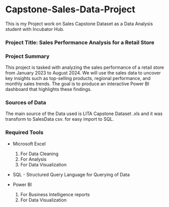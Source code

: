 # Capstone-Sales-Data-Project
This is my Project work on Sales Capstone Dataset as a Data Analysis student with Incubator Hub.

### Project Title: Sales Performance Analysis for a Retail Store

### Project Summary
This project is tasked with analyzing the sales performance of a retail store from January 2023 to August 2024. 
We will use the sales data to uncover key insights such as top-selling products, regional performance, and monthly sales trends. 
The goal is to produce an interactive Power BI dashboard that highlights these findings.

### Sources of Data 
The main source of the Data used is LITA Capstone Dataset .xls and it was transform to SalesData csv. for easy import to SQL.

### Required Tools
- Microsoft Excel
   1. For Data Cleaning
   2. For Analysis
   3. For Data Visualization
      
- SQL - Structured Query Language for Querying of Data
  
- Power BI
  1. For Business Intelligence reports
  2. For Data Visualization
  
